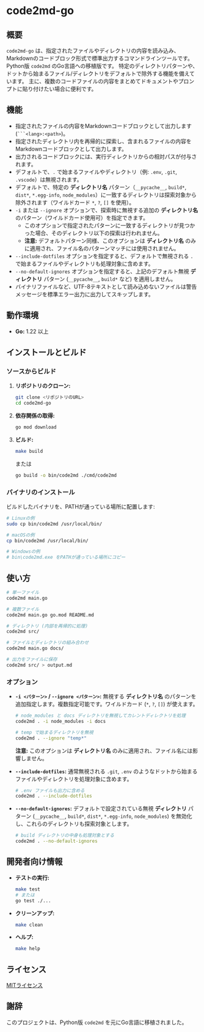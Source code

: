 # code2md-go

## 概要

`code2md-go` は、指定されたファイルやディレクトリの内容を読み込み、Markdownのコードブロック形式で標準出力するコマンドラインツールです。Python版 `code2md` のGo言語への移植版です。
特定のディレクトリパターンや、ドットから始まるファイル/ディレクトリをデフォルトで除外する機能を備えています。
主に、複数のコードファイルの内容をまとめてドキュメントやプロンプトに貼り付けたい場合に便利です。

## 機能

* 指定されたファイルの内容をMarkdownコードブロックとして出力します (` ```<lang>:<path> `)。
* 指定されたディレクトリ内を再帰的に探索し、含まれるファイルの内容をMarkdownコードブロックとして出力します。
* 出力されるコードブロックには、実行ディレクトリからの相対パスが付与されます。
* デフォルトで、`.` で始まるファイルやディレクトリ（例: `.env`, `.git`, `.vscode`）は無視されます。
* デフォルトで、特定の **ディレクトリ名** パターン（`__pycache__`, `build*`, `dist*`, `*.egg-info`, `node_modules`）に一致するディレクトリは探索対象から除外されます（ワイルドカード `*`, `?`, `[]` を使用）。
* `-i` または `--ignore` オプションで、探索時に無視する追加の **ディレクトリ名** のパターン（ワイルドカード使用可）を指定できます。
    * このオプションで指定されたパターンに一致するディレクトリが見つかった場合、そのディレクトリ以下の探索は行われません。
    * **注意:** デフォルトパターン同様、このオプションは **ディレクトリ名** のみに適用され、ファイル名のパターンマッチには使用されません。
* `--include-dotfiles` オプションを指定すると、デフォルトで無視される `. ` で始まるファイルやディレクトリも処理対象に含めます。
* `--no-default-ignores` オプションを指定すると、上記のデフォルト無視 **ディレクトリ** パターン (`__pycache__`, `build*` など) を適用しません。
* バイナリファイルなど、UTF-8テキストとして読み込めないファイルは警告メッセージを標準エラー出力に出力してスキップします。

## 動作環境

* **Go:** 1.22 以上

## インストールとビルド

### ソースからビルド

1. **リポジトリのクローン:**
   ```bash
   git clone <リポジトリのURL>
   cd code2md-go
   ```

2. **依存関係の取得:**
   ```bash
   go mod download
   ```

3. **ビルド:**
   ```bash
   make build
   ```
   または
   ```bash
   go build -o bin/code2md ./cmd/code2md
   ```

### バイナリのインストール

ビルドしたバイナリを、PATHが通っている場所に配置します:

```bash
# Linuxの例
sudo cp bin/code2md /usr/local/bin/

# macOSの例
cp bin/code2md /usr/local/bin/

# Windowsの例
# bin\code2md.exe をPATHが通っている場所にコピー
```

## 使い方

```bash
# 単一ファイル
code2md main.go

# 複数ファイル
code2md main.go go.mod README.md

# ディレクトリ (内部を再帰的に処理)
code2md src/

# ファイルとディレクトリの組み合わせ
code2md main.go docs/

# 出力をファイルに保存
code2md src/ > output.md
```

### オプション

* **`-i <パターン>` / `--ignore <パターン>`:** 無視する **ディレクトリ名** のパターンを追加指定します。複数指定可能です。ワイルドカード (`*`, `?`, `[]`) が使えます。
    ```bash
    # node_modules と docs ディレクトリを無視してカレントディレクトリを処理
    code2md . -i node_modules -i docs

    # temp で始まるディレクトリを無視
    code2md . --ignore "temp*"
    ```
    **注意:** このオプションは **ディレクトリ名** のみに適用され、ファイル名には影響しません。

* **`--include-dotfiles`:** 通常無視される `.git`, `.env` のようなドットから始まるファイルやディレクトリを処理対象に含めます。
    ```bash
    # .env ファイルも出力に含める
    code2md . --include-dotfiles
    ```

* **`--no-default-ignores`:** デフォルトで設定されている無視 **ディレクトリ** パターン (`__pycache__`, `build*`, `dist*`, `*.egg-info`, `node_modules`) を無効化し、これらのディレクトリも探索対象とします。
    ```bash
    # build ディレクトリの中身も処理対象とする
    code2md . --no-default-ignores
    ```

## 開発者向け情報

* **テストの実行:**
    ```bash
    make test
    # または
    go test ./...
    ```

* **クリーンアップ:**
    ```bash
    make clean
    ```

* **ヘルプ:**
    ```bash
    make help
    ```

## ライセンス

[MITライセンス](LICENSE)

## 謝辞

このプロジェクトは、Python版 `code2md` を元にGo言語に移植されました。 